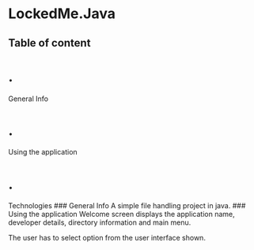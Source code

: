 # LockedMe.Java
## Table of content
<h1> . </h1>General Info

<h1> . </h1>Using the application

<h1> . </h1>Technologies
### General Info
A simple file handling project in java.
### Using the application
Welcome screen displays the application name, developer details, directory information and main menu.

The user has to select option from the user interface shown.
